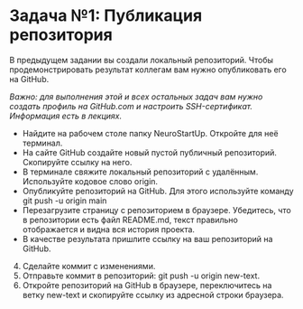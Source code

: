 # Задача №1: Публикация репозитория
В предыдущем задании вы создали локальный репозиторий. Чтобы продемонстрировать результат коллегам вам нужно опубликовать его на GitHub.

*Важно: для выполнения этой и всех остальных задач вам нужно создать профиль на GitHub.com и настроить SSH-сертификат. Информация есть в лекциях.*

- Найдите на рабочем столе папку NeuroStartUp. Откройте для неё терминал.
- На сайте GitHub создайте новый пустой публичный репозиторий. Скопируйте ссылку на него.
- В терминале свяжите локальный репозиторий с удалённым. Используйте кодовое слово origin.
- Опубликуйте репозиторий на GitHub. Для этого используйте команду git push -u origin main
- Перезагрузите страницу с репозиторием в браузере. Убедитесь, что в репозитории есть файл README.md, текст правильно отображается и видна вся история проекта.
- В качестве результата пришлите ссылку на ваш репозиторий на GitHub.

4. Сделайте коммит с изменениями.
5. Отправьте коммит в репозиторий: git push -u origin new-text.
6. Откройте репозиторий на GitHub в браузере, переключитесь на ветку new-text и скопируйте ссылку из адресной строки браузера.